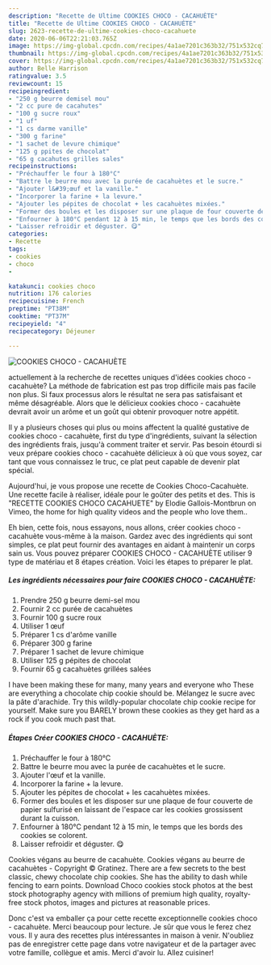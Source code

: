 ```yaml
---
description: "Recette de Ultime COOKIES CHOCO - CACAHUÈTE"
title: "Recette de Ultime COOKIES CHOCO - CACAHUÈTE"
slug: 2623-recette-de-ultime-cookies-choco-cacahuete
date: 2020-06-06T22:21:03.765Z
image: https://img-global.cpcdn.com/recipes/4a1ae7201c363b32/751x532cq70/cookies-choco-cacahuete-photo-principale-de-la-recette.jpg
thumbnail: https://img-global.cpcdn.com/recipes/4a1ae7201c363b32/751x532cq70/cookies-choco-cacahuete-photo-principale-de-la-recette.jpg
cover: https://img-global.cpcdn.com/recipes/4a1ae7201c363b32/751x532cq70/cookies-choco-cacahuete-photo-principale-de-la-recette.jpg
author: Belle Harrison
ratingvalue: 3.5
reviewcount: 15
recipeingredient:
- "250 g beurre demisel mou"
- "2 cc pure de cacahutes"
- "100 g sucre roux"
- "1 uf"
- "1 cs darme vanille"
- "300 g farine"
- "1 sachet de levure chimique"
- "125 g ppites de chocolat"
- "65 g cacahutes grilles sales"
recipeinstructions:
- "Préchauffer le four à 180°C"
- "Battre le beurre mou avec la purée de cacahuètes et le sucre."
- "Ajouter l&#39;œuf et la vanille."
- "Incorporer la farine + la levure."
- "Ajouter les pépites de chocolat + les cacahuètes mixées."
- "Former des boules et les disposer sur une plaque de four couverte de papier sulfurisé en laissant de l&#39;espace car les cookies grossissent durant la cuisson."
- "Enfourner à 180°C pendant 12 à 15 min, le temps que les bords des cookies se colorent."
- "Laisser refroidir et déguster. 😋"
categories:
- Recette
tags:
- cookies
- choco
- 

katakunci: cookies choco  
nutrition: 176 calories
recipecuisine: French
preptime: "PT38M"
cooktime: "PT37M"
recipeyield: "4"
recipecategory: Déjeuner

---
```



![COOKIES CHOCO - CACAHUÈTE](https://img-global.cpcdn.com/recipes/4a1ae7201c363b32/751x532cq70/cookies-choco-cacahuete-photo-principale-de-la-recette.jpg)

actuellement à la recherche de recettes uniques d'idées cookies choco - cacahuète? La méthode de fabrication est pas trop difficile mais pas facile non plus. Si faux processus alors le résultat ne sera pas satisfaisant et même désagréable. Alors que le délicieux cookies choco - cacahuète devrait avoir un arôme et un goût qui obtenir provoquer notre appétit.

Il y a plusieurs choses qui plus ou moins affectent la qualité gustative de cookies choco - cacahuète, first du type d'ingrédients, suivant la sélection des ingrédients frais, jusqu'à comment traiter et servir. Pas besoin étourdi si veux prépare cookies choco - cacahuète délicieux à où que vous soyez, car tant que vous connaissez le truc, ce plat peut capable de devenir plat spécial.

Aujourd&#39;hui, je vous propose une recette de Cookies Choco-Cacahuète. Une recette facile à réaliser, idéale pour le goûter des petits et des. This is &#34;RECETTE COOKIES CHOCO CACAHUETE&#34; by Elodie Gallois-Montbrun on Vimeo, the home for high quality videos and the people who love them..


Eh bien, cette fois, nous essayons, nous allons, créer cookies choco - cacahuète vous-même à la maison. Gardez avec des ingrédients qui sont simples, ce plat peut fournir des avantages en aidant à maintenir un corps sain us. Vous pouvez préparer COOKIES CHOCO - CACAHUÈTE utiliser 9 type de matériau et 8 étapes création. Voici les étapes to préparer le plat.

<!--inarticleads1-->

##### Les ingrédients nécessaires pour faire COOKIES CHOCO - CACAHUÈTE:

1. Prendre 250 g beurre demi-sel mou
1. Fournir 2 cc purée de cacahuètes
1. Fournir 100 g sucre roux
1. Utiliser 1 œuf
1. Préparer 1 cs d&#39;arôme vanille
1. Préparer 300 g farine
1. Préparer 1 sachet de levure chimique
1. Utiliser 125 g pépites de chocolat
1. Fournir 65 g cacahuètes grillées salées


I have been making these for many, many years and everyone who These are everything a chocolate chip cookie should be. Mélangez le sucre avec la pâte d&#39;arachide. Try this wildly-popular chocolate chip cookie recipe for yourself. Make sure you BARELY brown these cookies as they get hard as a rock if you cook much past that. 

<!--inarticleads2-->

##### Étapes Créer COOKIES CHOCO - CACAHUÈTE:

1. Préchauffer le four à 180°C
1. Battre le beurre mou avec la purée de cacahuètes et le sucre.
1. Ajouter l&#39;œuf et la vanille.
1. Incorporer la farine + la levure.
1. Ajouter les pépites de chocolat + les cacahuètes mixées.
1. Former des boules et les disposer sur une plaque de four couverte de papier sulfurisé en laissant de l&#39;espace car les cookies grossissent durant la cuisson.
1. Enfourner à 180°C pendant 12 à 15 min, le temps que les bords des cookies se colorent.
1. Laisser refroidir et déguster. 😋


Cookies végans au beurre de cacahuète. Cookies végans au beurre de cacahuètes - Copyright © Gratinez. There are a few secrets to the best classic, chewy chocolate chip cookies. She has the ability to dash while fencing to earn points. Download Choco cookies stock photos at the best stock photography agency with millions of premium high quality, royalty-free stock photos, images and pictures at reasonable prices. 


Donc c'est va emballer ça pour cette recette exceptionnelle cookies choco - cacahuète. Merci beaucoup pour lecture. Je sûr que vous le ferez chez vous. Il y aura des recettes plus  intéressantes in maison à venir. N'oubliez pas de enregistrer cette page dans votre navigateur et de la partager avec votre famille, collègue et amis. Merci d'avoir lu. Allez cuisiner!
